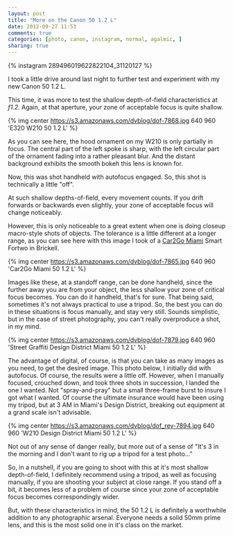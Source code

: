 ```yaml
---
layout: post
title: "More on the Canon 50 1.2 L"
date: 2012-09-27 11:53
comments: true
categories: [photo, canon, instagram, normal, agalmic, ]
sharing: true
---
```


{% instagram 289496019622822104_31120127 %}


I took a little drive around last night to further test and experiment with my new Canon 50 1.2 L. 

This time, it was more to test the shallow depth-of-field characteristics at _f1.2_. Again, at that aperture, your zone of acceptable focus is quite shallow.

{% img center https://s3.amazonaws.com/dvblog/dof-7868.jpg 640 960 'E320 W210 50 1.2 L' %}

As you can see here, the hood ornament on my W210 is only partially in focus. The central part of the left spoke is sharp, with the left circular part of the ornament fading into a rather pleasant blur. And the distant background exhibits the smooth bokeh this lens is known for. 

Now, this was shot handheld with autofocus engaged. So, this shot is technically a little "off". 

At such shallow depths-of-field, every movement counts. If you drift forwards or backwards even slightly, your zone of acceptable focus will change noticeably. 

However, this is only noticeable to a great extent when one is doing closeup macro-style shots of objects. The tolerance is a little different at a longer range, as you can see here with this image I took of a <a href="http://miami.car2go.com/">Car2Go Miami</a> Smart Fortwo in Brickell. 

{% img center https://s3.amazonaws.com/dvblog/dof-7865.jpg 640 960 'Car2Go Miami 50 1.2 L' %}

Images like these, at a standoff range, can be done handheld, since the further away you are from your object, the less shallow your zone of critical focus becomes. You can do it handheld, that's for sure. That being said, sometimes it's not always practical to use a tripod. So, the best you can do in these situations is focus manually, and stay very still. Sounds simplistic, but in the case of street photography, you can't really overproduce a shot, in my mind.

{% img center https://s3.amazonaws.com/dvblog/dof-7879.jpg 640 960 'Street Graffiti Design District Miami 50 1.2 L' %}

The advantage of digital, of course, is that you can take as many images as you need, to get the desired image. This photo below, I initially did with autofocus. Of course, the results were a little off. However, when I manually focused, crouched down, and took three shots in succession, I landed the one I wanted. Not "spray-and-pray" but a small three-frame burst to insure I got what I wanted. Of course the ultimate insurance would have been using my tripod, but at 3 AM in Miami's Design District, breaking out equipment at a grand scale isn't advisable.

{% img center https://s3.amazonaws.com/dvblog/dof_rev-7894.jpg 640 960 'W210 Design District Miami 50 1.2 L' %}

Not out of any sense of danger really, but more out of a sense of "It's 3 in the morning and I don't want to rig up a tripod for a test photo..."

So, in a nutshell, if you are going to shoot with this at it's most shallow depth-of-field, I definitely recommend using a tripod, as well as focusing manually, if you are shooting your subject at close range. If you stand off a bit, it becomes less of a problem of course since your zone of acceptable focus becomes correspondingly wider.

But, with these characteristics in mind, the 50 1.2 L is definitely a worthwhile addition to any photographic arsenal. Everyone needs a solid 50mm prime lens, and this is the most solid one in it's class on the market. 






